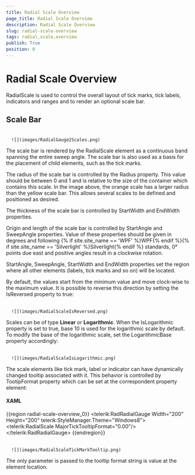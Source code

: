 ```yaml
---
title: Radial Scale Overview
page_title: Radial Scale Overview
description: Radial Scale Overview
slug: radial-scale-overview
tags: radial,scale,overview
publish: True
position: 0
---
```


# Radial Scale Overview



RadialScale is used to control the overall layout of tick marks, tick labels, indicators and ranges and to render an optional scale bar.

## Scale Bar




         
      ![](images/RadialGauge2Scales.png)

The scale bar is rendered by the RadialScale element as a continuous band spanning the entire sweep angle. The scale bar is also used as a basis for the placement of child elements, such as the tick marks.

The radius of the scale bar is controlled by the Radius property. This value should be between 0 and 1 and is relative to the size of the container which contains this scale. In the image above, the orange scale has a larger radius than the yellow scale bar. This allows several scales to be defined and positioned as desired.

The thickness of the scale bar is controlled by StartWidth and EndWidth properties.

Origin and length of the scale bar is controlled by StartAngle and SweepAngle properties. Value of these properties should be given in degrees and following {% if site.site_name == 'WPF' %}WPF{% endif %}{% if site.site_name == 'Silverlight' %}Silverlight{% endif %} standards, 0° points due east and positive angles result in a clockwise rotation.

StartAngle, SweepAngle, StartWidth and EndWidth properties set the region where all other elements (labels, tick marks and so on) will be located.

By default, the values start from the minimum value and move clock-wise to the maximum value. It is possible to reverse this direction by setting the IsReversed property to true:




         
      ![](images/RadialScaleIsReversed.png)

Scales can be of type __Linear__ or __Logarithmic__. When the IsLogarithmic property is set to true, base 10 is used for the logarithmic scale by default. To modify the base of the logarithmic scale, set the LogarithmicBase property accordingly:
        




         
      ![](images/RadialScaleIsLogarithmic.png)

The scale elements like tick mark, label or indicator can have dynamically changed tooltip associated with it. This behavior is controlled by TootipFormat property which can be set at the correspondent property element:

#### __XAML__

{{region radial-scale-overview_0}}
	<telerik:RadRadialGauge Width="200" Height="200" telerik:StyleManager.Theme="Windows8">
	    <telerik:RadialScale MajorTickTooltipFormat="0.00"/>
	</telerik:RadRadialGauge>
	{{endregion}}






         
      ![](images/RadialScaleTickMarkTooltip.png)

The only parameter is passed to the tooltip format string is value at the element location.
